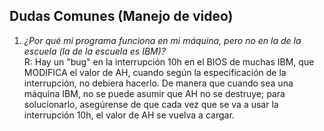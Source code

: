 ## Dudas Comunes (Manejo de video)

1.  _¿Por qué mi programa funciona en mi máquina, pero no en la de la escuela (la de la escuela es IBM)?_  
    R: Hay un "bug" en la interrupción 10h en el BIOS de muchas IBM, que MODIFICA el valor de AH, cuando según la especificación de la interrupción, no debiera hacerlo. De manera que cuando sea una máquina IBM, no se puede asumir que AH no se destruye; para solucionarlo, asegúrense de que cada vez que se va a usar la interrupción 10h, el valor de AH se vuelva a cargar.